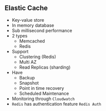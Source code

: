 ## Elastic Cache

- Key-value store
- In memory database
- Sub millisecond performance
- 2 types
  - Memcached
  - Redis
- Support
  - Clustering (Redis)
  - Multi AZ
  - Read Replicas (sharding)
- Have
  - Backup
  - Snapshot
  - Point in time recovery
  - Scheduled Maintenance
- Monitoring through `Cloudwatch`
- `Redis` has authentication feature `Redis Auth`
